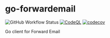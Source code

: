 # go-forwardemail

![GitHub Workflow Status](https://img.shields.io/github/actions/workflow/status/abagayev/go-forwardemail/ci.yml)
[![CodeQL](https://github.com/MichaelCurrin/badge-generator/workflows/CodeQL/badge.svg)](https://github.com/abagayev/go-forwardemail/actions?query=workflow%3ACodeQL "Code quality workflow status")
[![codecov](https://codecov.io/gh/abagayev/go-forwardemail/graph/badge.svg?token=5JZDkzKaGf)](https://codecov.io/gh/abagayev/go-forwardemail)

Go client for Forward Email
